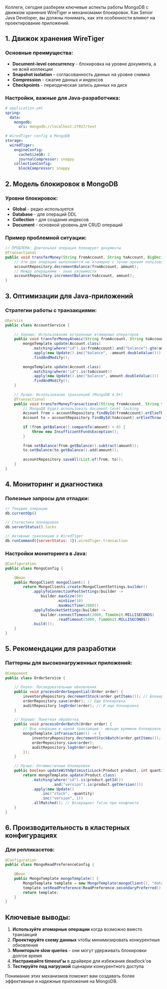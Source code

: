Коллеги, сегодня разберем ключевые аспекты работы MongoDB с движком хранения WireTiger и механизмами блокировок. Как Senior Java Developer, вы должны понимать, как эти особенности влияют на проектирование приложений.

## 1. Движок хранения WireTiger

### Основные преимущества:
- **Document-level concurrency** - блокировка на уровне документа, а не всей коллекции
- **Snapshot isolation** - согласованность данных на уровне снимка
- **Compression** - сжатие данных и индексов
- **Checkpoints** - периодическая запись данных на диск

### Настройки, важные для Java-разработчика:
```yaml
# application.yml
spring:
  data:
    mongodb:
      uri: mongodb://localhost:27017/test
      
# WiredTiger config в MongoDB
storage:
  wiredTiger:
    engineConfig:
      cacheSizeGB: 2
      journalCompressor: snappy
    collectionConfig:
      blockCompressor: snappy
```

## 2. Модель блокировок в MongoDB

### Уровни блокировок:
- **Global** - редко используется
- **Database** - для операций DDL
- **Collection** - для создания индексов
- **Document** - основной уровень для CRUD операций

### Пример проблемной ситуации:
```java
// ПРОБЛЕМА: Длительная операция блокирует документы
@Transactional
public void transferMoney(String fromAccount, String toAccount, BigDecimal amount) {
    // Эти две операции выполняются не атомарно с точки зрения пользователя
    accountRepository.decrementBalance(fromAccount, amount);
    // Между операциями - окно уязвимости
    accountRepository.incrementBalance(toAccount, amount);
}
```

## 3. Оптимизации для Java-приложений

### Стратегии работы с транзакциями:
```java
@Service
public class AccountService {
    
    // Хорошо: Использование встроенных атомарных операторов
    public void transferMoneyAtomic(String fromAccount, String toAccount, BigDecimal amount) {
        mongoTemplate.update(Account.class)
            .matching(where("id").is(fromAccount).and("balance").gte(amount))
            .apply(new Update().inc("balance", -amount.doubleValue()))
            .findAndModify();
            
        mongoTemplate.update(Account.class)
            .matching(where("id").is(toAccount))
            .apply(new Update().inc("balance", amount.doubleValue()))
            .findAndModify();
    }
    
    // Лучше: Использование транзакций (MongoDB 4.0+)
    @Transactional
    public void transferMoneyTransactional(String fromAccount, String toAccount, BigDecimal amount) {
        // MongoDB будет использовать document-level locking
        Account from = accountRepository.findById(fromAccount).orElseThrow();
        Account to = accountRepository.findById(toAccount).orElseThrow();
        
        if (from.getBalance().compareTo(amount) < 0) {
            throw new InsufficientFundsException();
        }
        
        from.setBalance(from.getBalance().subtract(amount));
        to.setBalance(to.getBalance().add(amount));
        
        accountRepository.saveAll(List.of(from, to));
    }
}
```

## 4. Мониторинг и диагностика

### Полезные запросы для отладки:
```javascript
// Текущие операции
db.currentOp()

// Статистика блокировок
db.serverStatus().locks

// Активные транзакции в WiredTiger
db.runCommand({serverStatus: 1}).wiredTiger.transaction
```

### Настройки мониторинга в Java:
```java
@Configuration
public class MongoConfig {
    
    @Bean
    public MongoClient mongoClient() {
        return MongoClients.create(MongoClientSettings.builder()
            .applyToConnectionPoolSettings(builder -> 
                builder.maxSize(50)
                       .minSize(10)
                       .maxWaitTime(2000))
            .applyToSocketSettings(builder ->
                builder.connectTimeout(2000, TimeUnit.MILLISECONDS)
                       .readTimeout(5000, TimeUnit.MILLISECONDS))
            .build());
    }
}
```

## 5. Рекомендации для разработки

### Паттерны для высоконагруженных приложений:

```java
@Component
public class OrderService {
    
    // Плохо: Последовательные обновления
    public void processOrderSequential(Order order) {
        inventoryRepository.decrementStock(order.getItems()); // Блокировка документов
        orderRepository.save(order); // Еще блокировка
        auditRepository.logOrder(order); // И еще блокировка
    }
    
    // Хорошо: Пакетная обработка
    public void processOrderBatch(Order order) {
        // Все операции в одной транзакции - меньше времени блокировок
        mongoTemplate.inTransaction(() -> {
            inventoryRepository.decrementStockBatch(order.getItems());
            orderRepository.save(order);
            auditRepository.logOrder(order);
        });
    }
    
    // Лучше: Оптимистичные блокировки
    public boolean updateWithOptimisticLock(Product product, int quantity) {
        return mongoTemplate.update(Product.class)
            .matching(where("id").is(product.getId())
                     .and("version").is(product.getVersion()))
            .apply(new Update()
                .inc("stock", -quantity)
                .inc("version", 1))
            .allMatched(); // Возвращает false при конфликте
    }
}
```

## 6. Производительность в кластерных конфигурациях

### Для репликасетов:
```java
@Configuration
public class MongoReadPreferenceConfig {
    
    @Bean
    public MongoTemplate mongoTemplate() {
        MongoTemplate template = new MongoTemplate(mongoClient(), "database");
        template.setReadPreference(ReadPreference.secondaryPreferred());
        return template;
    }
}
```

## Ключевые выводы:

1. **Используйте атомарные операции** когда возможно вместо транзакций
2. **Проектируйте схему данных** чтобы минимизировать конкурентные обновления
3. **Мониторьте slow queries** - они могут удерживать блокировки долгое время
4. **Настраивайте timeout'ы** в драйвере для избежания deadlock'ов
5. **Тестируйте под нагрузкой** сценарии конкурентного доступа

Понимание этих механизмов поможет вам создавать более эффективные и надежные приложения на MongoDB.